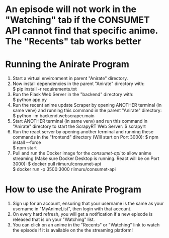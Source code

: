 # **An episode will not work in the "Watching" tab if the CONSUMET API cannot find that specific anime. The "Recents" tab works better**

# Running the Anirate Program
1. Start a virtual environment in parent "Anirate" directory.
2. Now install dependencies in the parent "Anirate" directory with:  
    $ pip install -r requirements.txt
3. Run the Flask Web Server in the "backend" directory with:  
    $ python app.py
4. Run the recent anime update Scraper by opening ANOTHER terminal (in same venv) and running this command in the parent "Anirate" directory:  
    $ python -m backend.webscraper.main
5. Start ANOTHER terminal (in same venv) and run this command in "Anirate" directory to start the ScrapyRT Web Server:
    $ scrapyrt  
5. Run the react server by opening another terminal and running these commands in the "frontend" directory (Will start on Port 3000):
    $ npm install --force  
    $ npm start  
6. Pull and run the Docker image for the *consumet-api* to allow anime streaming (Make sure Docker Desktop is running. React will be on Port 3000):
    $ docker pull riimuru/consumet-api  
    $ docker run -p 3500:3000 riimuru/consumet-api  

# How to use the Anirate Program
1. Sign up for an account, ensuring that your username is the same as your username in "MyAnimeList", then login with that account.
2. On every hard refresh, you will get a notification if a new episode is released that is on your "Watching" list.
3. You can click on an anime in the "Recents" or "Watching" link to watch the episode if it is available on the the streaming platform!